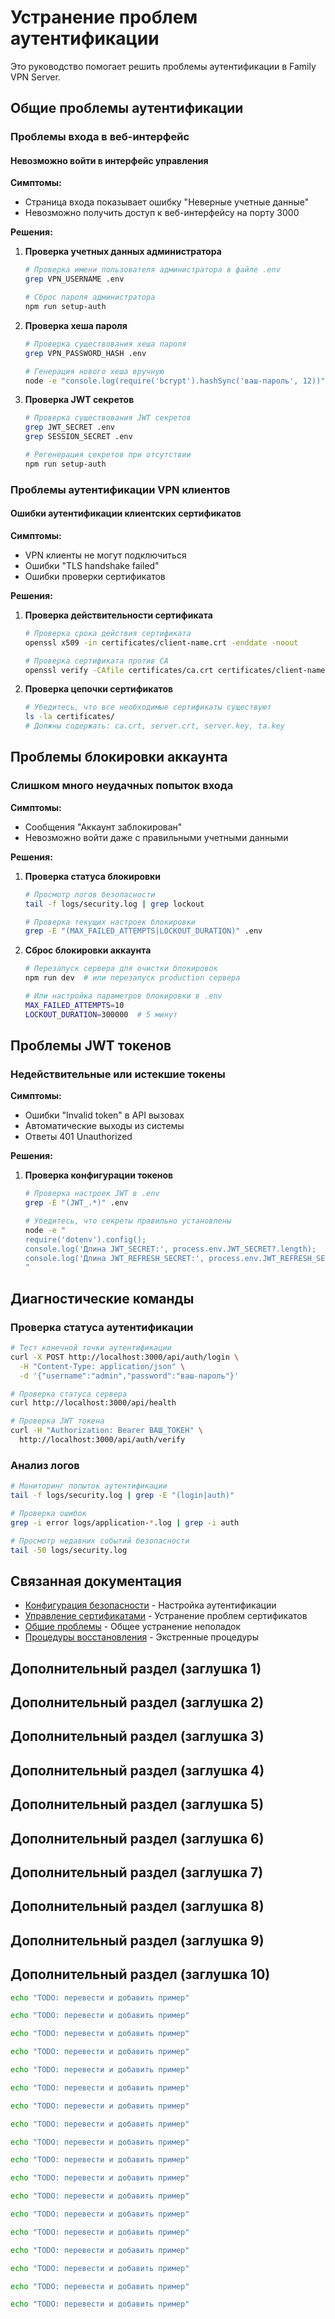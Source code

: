 # Устранение проблем аутентификации

Это руководство помогает решить проблемы аутентификации в Family VPN Server.

## Общие проблемы аутентификации

### Проблемы входа в веб-интерфейс

#### Невозможно войти в интерфейс управления

**Симптомы:**
- Страница входа показывает ошибку "Неверные учетные данные"
- Невозможно получить доступ к веб-интерфейсу на порту 3000

**Решения:**

1. **Проверка учетных данных администратора**
   ```bash
   # Проверка имени пользователя администратора в файле .env
   grep VPN_USERNAME .env
   
   # Сброс пароля администратора
   npm run setup-auth
   ```

2. **Проверка хеша пароля**
   ```bash
   # Проверка существования хеша пароля
   grep VPN_PASSWORD_HASH .env
   
   # Генерация нового хеша вручную
   node -e "console.log(require('bcrypt').hashSync('ваш-пароль', 12))"
   ```

3. **Проверка JWT секретов**
   ```bash
   # Проверка существования JWT секретов
   grep JWT_SECRET .env
   grep SESSION_SECRET .env
   
   # Регенерация секретов при отсутствии
   npm run setup-auth
   ```

### Проблемы аутентификации VPN клиентов

#### Ошибки аутентификации клиентских сертификатов

**Симптомы:**
- VPN клиенты не могут подключиться
- Ошибки "TLS handshake failed"
- Ошибки проверки сертификатов

**Решения:**

1. **Проверка действительности сертификата**
   ```bash
   # Проверка срока действия сертификата
   openssl x509 -in certificates/client-name.crt -enddate -noout
   
   # Проверка сертификата против CA
   openssl verify -CAfile certificates/ca.crt certificates/client-name.crt
   ```

2. **Проверка цепочки сертификатов**
   ```bash
   # Убедитесь, что все необходимые сертификаты существуют
   ls -la certificates/
   # Должны содержать: ca.crt, server.crt, server.key, ta.key
   ```

## Проблемы блокировки аккаунта

### Слишком много неудачных попыток входа

**Симптомы:**
- Сообщения "Аккаунт заблокирован"
- Невозможно войти даже с правильными учетными данными

**Решения:**

1. **Проверка статуса блокировки**
   ```bash
   # Просмотр логов безопасности
   tail -f logs/security.log | grep lockout
   
   # Проверка текущих настроек блокировки
   grep -E "(MAX_FAILED_ATTEMPTS|LOCKOUT_DURATION)" .env
   ```

2. **Сброс блокировки аккаунта**
   ```bash
   # Перезапуск сервера для очистки блокировок
   npm run dev  # или перезапуск production сервера
   
   # Или настройка параметров блокировки в .env
   MAX_FAILED_ATTEMPTS=10
   LOCKOUT_DURATION=300000  # 5 минут
   ```

## Проблемы JWT токенов

### Недействительные или истекшие токены

**Симптомы:**
- Ошибки "Invalid token" в API вызовах
- Автоматические выходы из системы
- Ответы 401 Unauthorized

**Решения:**

1. **Проверка конфигурации токенов**
   ```bash
   # Проверка настроек JWT в .env
   grep -E "(JWT_.*)" .env
   
   # Убедитесь, что секреты правильно установлены
   node -e "
   require('dotenv').config();
   console.log('Длина JWT_SECRET:', process.env.JWT_SECRET?.length);
   console.log('Длина JWT_REFRESH_SECRET:', process.env.JWT_REFRESH_SECRET?.length);
   "
   ```

## Диагностические команды

### Проверка статуса аутентификации

```bash
# Тест конечной точки аутентификации
curl -X POST http://localhost:3000/api/auth/login \
  -H "Content-Type: application/json" \
  -d '{"username":"admin","password":"ваш-пароль"}'

# Проверка статуса сервера
curl http://localhost:3000/api/health

# Проверка JWT токена
curl -H "Authorization: Bearer ВАШ_ТОКЕН" \
  http://localhost:3000/api/auth/verify
```

### Анализ логов

```bash
# Мониторинг попыток аутентификации
tail -f logs/security.log | grep -E "(login|auth)"

# Проверка ошибок
grep -i error logs/application-*.log | grep -i auth

# Просмотр недавних событий безопасности
tail -50 logs/security.log
```

## Связанная документация

- [Конфигурация безопасности](../security/authentication.md) - Настройка аутентификации
- [Управление сертификатами](../configuration/certificates.md) - Устранение проблем сертификатов
- [Общие проблемы](common-issues.md) - Общее устранение неполадок
- [Процедуры восстановления](recovery.md) - Экстренные процедуры

<!-- auto-added placeholders to match EN structure -->

## Дополнительный раздел (заглушка 1)


## Дополнительный раздел (заглушка 2)


## Дополнительный раздел (заглушка 3)


## Дополнительный раздел (заглушка 4)


## Дополнительный раздел (заглушка 5)


## Дополнительный раздел (заглушка 6)


## Дополнительный раздел (заглушка 7)


## Дополнительный раздел (заглушка 8)


## Дополнительный раздел (заглушка 9)


## Дополнительный раздел (заглушка 10)


<!-- auto-added example blocks to match EN structure -->
```bash
echo "TODO: перевести и добавить пример"
```

```bash
echo "TODO: перевести и добавить пример"
```

```bash
echo "TODO: перевести и добавить пример"
```

```bash
echo "TODO: перевести и добавить пример"
```

```bash
echo "TODO: перевести и добавить пример"
```

```bash
echo "TODO: перевести и добавить пример"
```

```bash
echo "TODO: перевести и добавить пример"
```

```bash
echo "TODO: перевести и добавить пример"
```

```bash
echo "TODO: перевести и добавить пример"
```

```bash
echo "TODO: перевести и добавить пример"
```

```bash
echo "TODO: перевести и добавить пример"
```

```bash
echo "TODO: перевести и добавить пример"
```

```bash
echo "TODO: перевести и добавить пример"
```

```bash
echo "TODO: перевести и добавить пример"
```

```bash
echo "TODO: перевести и добавить пример"
```

```bash
echo "TODO: перевести и добавить пример"
```

```bash
echo "TODO: перевести и добавить пример"
```

```bash
echo "TODO: перевести и добавить пример"
```
